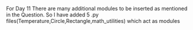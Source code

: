 For Day 11 There are many additional modules to be inserted as mentioned in the Question. So I have added 5 .py files(Temperature,Circle,Rectangle,math_utilities) which act as modules
